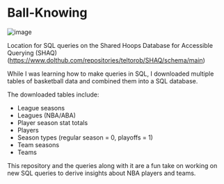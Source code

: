 # Ball-Knowing

![image](https://github.com/user-attachments/assets/52b646a6-27aa-4c7d-8d1d-7095bf1fd2bb)

Location for SQL queries on the Shared Hoops Database for Accessible Querying (SHAQ) (https://www.dolthub.com/repositories/teltorob/SHAQ/schema/main)

While I was learning how to make queries in SQL, I downloaded multiple tables of basketball data and combined them into a SQL database. 

The downloaded tables include:
- League seasons
- Leagues (NBA/ABA)
- Player season stat totals
- Players
- Season types (regular season = 0, playoffs = 1)
- Team seasons
- Teams

This repository and the queries along with it are a fun take on working on new SQL queries to derive insights about NBA players and teams.
